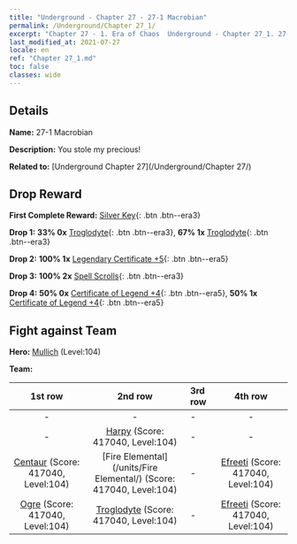 ```yaml
---
title: "Underground - Chapter 27 - 27-1 Macrobian"
permalink: /Underground/Chapter 27_1/
excerpt: "Chapter 27 - 1. Era of Chaos  Underground - Chapter 27_1. 27-1 Macrobian"
last_modified_at: 2021-07-27
locale: en
ref: "Chapter 27_1.md"
toc: false
classes: wide
---
```


## Details

 **Name:** 27-1 Macrobian

 **Description:** You stole my precious!

 **Related to:** [Underground Chapter 27](/Underground/Chapter 27/)

## Drop Reward

 **First Complete Reward:** [Silver Key](/Items/con_693/){: .btn .btn--era3}

 **Drop 1:** **33% 0x** [Troglodyte](/Items/unt_244/){: .btn .btn--era3}, **67% 1x** [Troglodyte](/Items/unt_244/){: .btn .btn--era3}

 **Drop 2:** **100% 1x** [Legendary Certificate +5](/Items/mat_102/){: .btn .btn--era5}

 **Drop 3:** **100% 2x** [Spell Scrolls](/Items/con_694/){: .btn .btn--era3}

 **Drop 4:** **50% 0x** [Certificate of Legend +4](/Items/mat_95/){: .btn .btn--era5}, **50% 1x** [Certificate of Legend +4](/Items/mat_95/){: .btn .btn--era5}


## Fight against Team
 **Hero:** [Mullich](/heroes/Mullich/) (Level:104)

 **Team:**


  | 1st row | 2nd row | 3rd row | 4th row |
  |:----:|:----:|:----|:----:|
  | - | - | - | - |
  | - | [Harpy](/units/Harpy/) (Score: 417040, Level:104)  | - | - |
  | [Centaur](/units/Centaur/) (Score: 417040, Level:104)  | [Fire Elemental](/units/Fire Elemental/) (Score: 417040, Level:104)  | - | [Efreeti](/units/Efreeti/) (Score: 417040, Level:104)  |
  | [Ogre](/units/Ogre/) (Score: 417040, Level:104)  | [Troglodyte](/units/Troglodyte/) (Score: 417040, Level:104)  | - | [Efreeti](/units/Efreeti/) (Score: 417040, Level:104)  |


